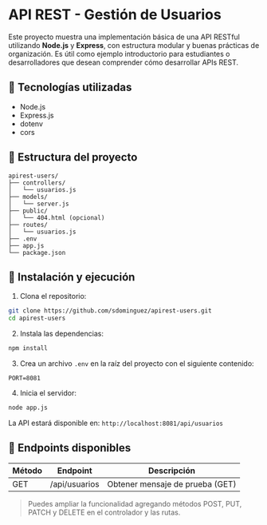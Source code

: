 # API REST - Gestión de Usuarios

Este proyecto muestra una implementación básica de una API RESTful utilizando **Node.js** y **Express**, con estructura modular y buenas prácticas de organización. Es útil como ejemplo introductorio para estudiantes o desarrolladores que desean comprender cómo desarrollar APIs REST.

## 🚀 Tecnologías utilizadas

- Node.js
- Express.js
- dotenv
- cors

## 📁 Estructura del proyecto

```
apirest-users/
├── controllers/
│   └── usuarios.js
├── models/
│   └── server.js
├── public/
│   └── 404.html (opcional)
├── routes/
│   └── usuarios.js
├── .env
├── app.js
└── package.json
```

## 🧩 Instalación y ejecución

1. Clona el repositorio:
```bash
git clone https://github.com/sdominguez/apirest-users.git
cd apirest-users
```

2. Instala las dependencias:
```bash
npm install
```

3. Crea un archivo `.env` en la raíz del proyecto con el siguiente contenido:
```
PORT=8081
```

4. Inicia el servidor:
```bash
node app.js
```

La API estará disponible en: `http://localhost:8081/api/usuarios`

## 📌 Endpoints disponibles

| Método | Endpoint            | Descripción                         |
|--------|---------------------|-------------------------------------|
| GET    | /api/usuarios       | Obtener mensaje de prueba (GET)     |

> Puedes ampliar la funcionalidad agregando métodos POST, PUT, PATCH y DELETE en el controlador y las rutas.
